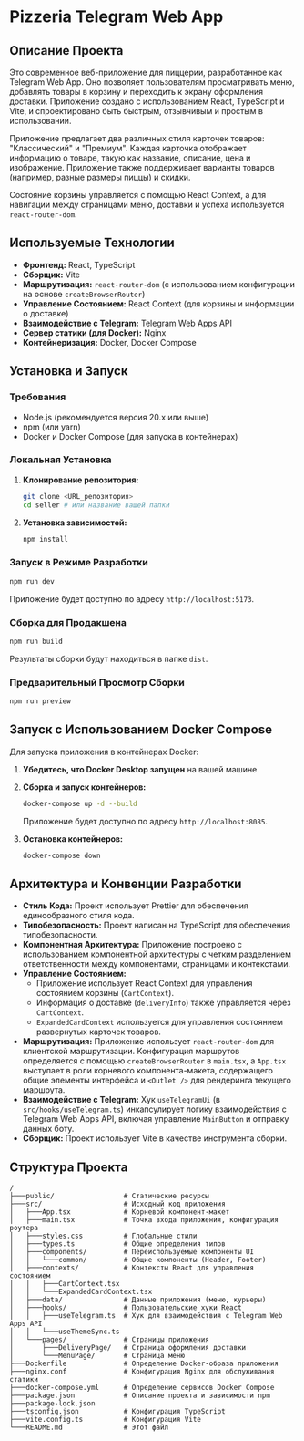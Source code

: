 # Pizzeria Telegram Web App

## Описание Проекта

Это современное веб-приложение для пиццерии, разработанное как Telegram Web App. Оно позволяет пользователям просматривать меню, добавлять товары в корзину и переходить к экрану оформления доставки. Приложение создано с использованием React, TypeScript и Vite, и спроектировано быть быстрым, отзывчивым и простым в использовании.

Приложение предлагает два различных стиля карточек товаров: "Классический" и "Премиум". Каждая карточка отображает информацию о товаре, такую как название, описание, цена и изображение. Приложение также поддерживает варианты товаров (например, разные размеры пиццы) и скидки.

Состояние корзины управляется с помощью React Context, а для навигации между страницами меню, доставки и успеха используется `react-router-dom`.

## Используемые Технологии

*   **Фронтенд:** React, TypeScript
*   **Сборщик:** Vite
*   **Маршрутизация:** `react-router-dom` (с использованием конфигурации на основе `createBrowserRouter`)
*   **Управление Состоянием:** React Context (для корзины и информации о доставке)
*   **Взаимодействие с Telegram:** Telegram Web Apps API
*   **Сервер статики (для Docker):** Nginx
*   **Контейнеризация:** Docker, Docker Compose

## Установка и Запуск

### Требования

*   Node.js (рекомендуется версия 20.x или выше)
*   npm (или yarn)
*   Docker и Docker Compose (для запуска в контейнерах)

### Локальная Установка

1.  **Клонирование репозитория:**
    ```bash
    git clone <URL_репозитория>
    cd seller # или название вашей папки
    ```
2.  **Установка зависимостей:**
    ```bash
    npm install
    ```

### Запуск в Режиме Разработки

```bash
npm run dev
```
Приложение будет доступно по адресу `http://localhost:5173`.

### Сборка для Продакшена

```bash
npm run build
```
Результаты сборки будут находиться в папке `dist`.

### Предварительный Просмотр Сборки

```bash
npm run preview
```

## Запуск с Использованием Docker Compose

Для запуска приложения в контейнерах Docker:

1.  **Убедитесь, что Docker Desktop запущен** на вашей машине.
2.  **Сборка и запуск контейнеров:**
    ```bash
    docker-compose up -d --build
    ```
    Приложение будет доступно по адресу `http://localhost:8085`.

3.  **Остановка контейнеров:**
    ```bash
    docker-compose down
    ```

## Архитектура и Конвенции Разработки

*   **Стиль Кода:** Проект использует Prettier для обеспечения единообразного стиля кода.
*   **Типобезопасность:** Проект написан на TypeScript для обеспечения типобезопасности.
*   **Компонентная Архитектура:** Приложение построено с использованием компонентной архитектуры с четким разделением ответственности между компонентами, страницами и контекстами.
*   **Управление Состоянием:**
    *   Приложение использует React Context для управления состоянием корзины (`CartContext`).
    *   Информация о доставке (`deliveryInfo`) также управляется через `CartContext`.
    *   `ExpandedCardContext` используется для управления состоянием развернутых карточек товаров.
*   **Маршрутизация:** Приложение использует `react-router-dom` для клиентской маршрутизации. Конфигурация маршрутов определяется с помощью `createBrowserRouter` в `main.tsx`, а `App.tsx` выступает в роли корневого компонента-макета, содержащего общие элементы интерфейса и `<Outlet />` для рендеринга текущего маршрута.
*   **Взаимодействие с Telegram:** Хук `useTelegramUi` (в `src/hooks/useTelegram.ts`) инкапсулирует логику взаимодействия с Telegram Web Apps API, включая управление `MainButton` и отправку данных боту.
*   **Сборщик:** Проект использует Vite в качестве инструмента сборки.

## Структура Проекта

```
/
├───public/                 # Статические ресурсы
├───src/                    # Исходный код приложения
│   ├───App.tsx             # Корневой компонент-макет
│   ├───main.tsx            # Точка входа приложения, конфигурация роутера
│   ├───styles.css          # Глобальные стили
│   ├───types.ts            # Общие определения типов
│   ├───components/         # Переиспользуемые компоненты UI
│   │   └───common/         # Общие компоненты (Header, Footer)
│   ├───contexts/           # Контексты React для управления состоянием
│   │   ├───CartContext.tsx
│   │   └───ExpandedCardContext.tsx
│   ├───data/               # Данные приложения (меню, курьеры)
│   ├───hooks/              # Пользовательские хуки React
│   │   ├───useTelegram.ts  # Хук для взаимодействия с Telegram Web Apps API
│   │   └───useThemeSync.ts
│   └───pages/              # Страницы приложения
│       ├───DeliveryPage/   # Страница оформления доставки
│       └───MenuPage/       # Страница меню
├───Dockerfile              # Определение Docker-образа приложения
├───nginx.conf              # Конфигурация Nginx для обслуживания статики
├───docker-compose.yml      # Определение сервисов Docker Compose
├───package.json            # Описание проекта и зависимости npm
├───package-lock.json
├───tsconfig.json           # Конфигурация TypeScript
├───vite.config.ts          # Конфигурация Vite
└───README.md               # Этот файл
```
